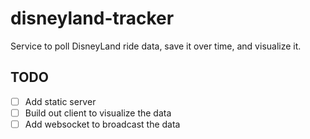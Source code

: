 # disneyland-tracker

Service to poll DisneyLand ride data, save it over time, and visualize it.

## TODO
- [ ] Add static server
- [ ] Build out client to visualize the data
- [ ] Add websocket to broadcast the data
